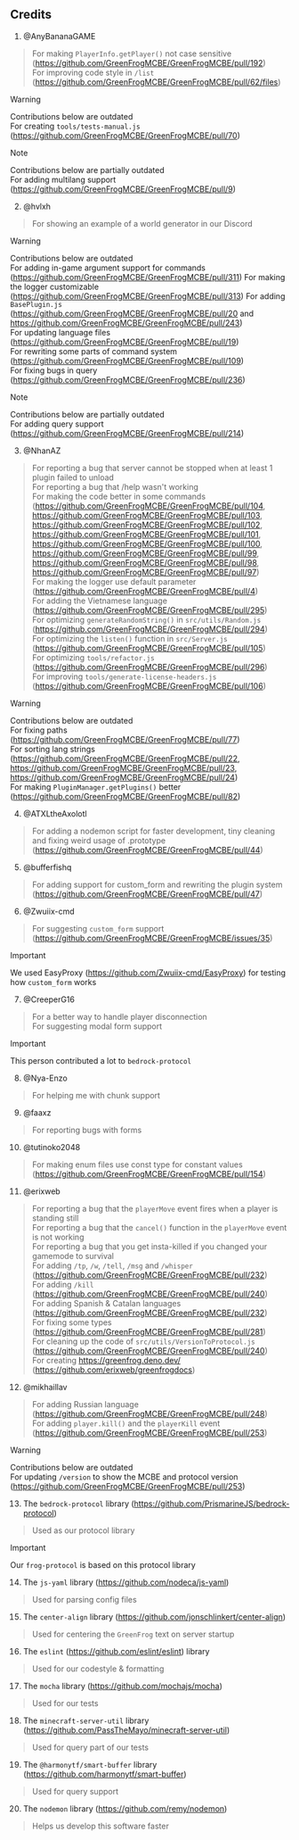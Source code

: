 ## Credits

1. @AnyBananaGAME

> For making `PlayerInfo.getPlayer()` not case sensitive (https://github.com/GreenFrogMCBE/GreenFrogMCBE/pull/192) <br>
> For improving code style in `/list` (https://github.com/GreenFrogMCBE/GreenFrogMCBE/pull/62/files) <br>

> [!WARNING]
> Contributions below are outdated <br>
> For creating `tools/tests-manual.js` (https://github.com/GreenFrogMCBE/GreenFrogMCBE/pull/70)

> [!NOTE]
> Contributions below are partially outdated <br>
> For adding multilang support (https://github.com/GreenFrogMCBE/GreenFrogMCBE/pull/9) <br> 

2. @hvlxh

> For showing an example of a world generator in our Discord <br>

> [!WARNING]
> Contributions below are outdated <br>
> For adding in-game argument support for commands (https://github.com/GreenFrogMCBE/GreenFrogMCBE/pull/311)
> For making the logger customizable (https://github.com/GreenFrogMCBE/GreenFrogMCBE/pull/313)
> For adding `BasePlugin.js` (https://github.com/GreenFrogMCBE/GreenFrogMCBE/pull/20 and https://github.com/GreenFrogMCBE/GreenFrogMCBE/pull/243) <br>
> For updating language files (https://github.com/GreenFrogMCBE/GreenFrogMCBE/pull/19) <br>
> For rewriting some parts of command system (https://github.com/GreenFrogMCBE/GreenFrogMCBE/pull/109) <br>
> For fixing bugs in query (https://github.com/GreenFrogMCBE/GreenFrogMCBE/pull/236)

> [!NOTE]
> Contributions below are partially outdated <br>
> For adding query support (https://github.com/GreenFrogMCBE/GreenFrogMCBE/pull/214)

3. @NhanAZ

> For reporting a bug that server cannot be stopped when at least 1 plugin failed to unload <br> 
> For reporting a bug that /help wasn't working <br> 
> For making the code better in some commands (https://github.com/GreenFrogMCBE/GreenFrogMCBE/pull/104, https://github.com/GreenFrogMCBE/GreenFrogMCBE/pull/103, https://github.com/GreenFrogMCBE/GreenFrogMCBE/pull/102, https://github.com/GreenFrogMCBE/GreenFrogMCBE/pull/101, https://github.com/GreenFrogMCBE/GreenFrogMCBE/pull/100, https://github.com/GreenFrogMCBE/GreenFrogMCBE/pull/99, https://github.com/GreenFrogMCBE/GreenFrogMCBE/pull/98, https://github.com/GreenFrogMCBE/GreenFrogMCBE/pull/97) <br> 
> For making the logger use default parameter (https://github.com/GreenFrogMCBE/GreenFrogMCBE/pull/4) <br> 
> For adding the Vietnamese language (https://github.com/GreenFrogMCBE/GreenFrogMCBE/pull/295) <br>
> For optimizing `generateRandomString()` in `src/utils/Random.js` (https://github.com/GreenFrogMCBE/GreenFrogMCBE/pull/294) <br>
> For optimizing the `listen()` function in `src/Server.js` (https://github.com/GreenFrogMCBE/GreenFrogMCBE/pull/105) <br>
> For optimizing `tools/refactor.js` (https://github.com/GreenFrogMCBE/GreenFrogMCBE/pull/296) <br> 
> For improving `tools/generate-license-headers.js` (https://github.com/GreenFrogMCBE/GreenFrogMCBE/pull/106) <br>

> [!WARNING]
> Contributions below are outdated <br> 
> For fixing paths (https://github.com/GreenFrogMCBE/GreenFrogMCBE/pull/77) <br> 
> For sorting lang strings (https://github.com/GreenFrogMCBE/GreenFrogMCBE/pull/22, https://github.com/GreenFrogMCBE/GreenFrogMCBE/pull/23, https://github.com/GreenFrogMCBE/GreenFrogMCBE/pull/24) <br>
> For making `PluginManager.getPlugins()` better (https://github.com/GreenFrogMCBE/GreenFrogMCBE/pull/82)

4. @ATXLtheAxolotl

> For adding a nodemon script for faster development, tiny cleaning and fixing weird usage of .prototype (https://github.com/GreenFrogMCBE/GreenFrogMCBE/pull/44) 

5. @bufferfishq

> For adding support for custom_form and rewriting the plugin system (https://github.com/GreenFrogMCBE/GreenFrogMCBE/pull/47)

6. @Zwuiix-cmd

> For suggesting `custom_form` support (https://github.com/GreenFrogMCBE/GreenFrogMCBE/issues/35)

> [!IMPORTANT] 
> We used EasyProxy (https://github.com/Zwuiix-cmd/EasyProxy) for testing how `custom_form` works

7. @CreeperG16

> For a better way to handle player disconnection <br> 
> For suggesting modal form support

> [!IMPORTANT] 
> This person contributed a lot to `bedrock-protocol`

8. @Nya-Enzo

> For helping me with chunk support

9. @faaxz

> For reporting bugs with forms

10. @tutinoko2048

> For making enum files use const type for constant values (https://github.com/GreenFrogMCBE/GreenFrogMCBE/pull/154)

11. @erixweb

> For reporting a bug that the `playerMove` event fires when a player is standing still <br> 
> For reporting a bug that the `cancel()` function in the `playerMove` event is not working <br>
> For reporting a bug that you get insta-killed if you changed your gamemode to survival <br>
> For adding `/tp`, `/w`, `/tell`, `/msg` and `/whisper` (https://github.com/GreenFrogMCBE/GreenFrogMCBE/pull/232) <br> 
> For adding `/kill` (https://github.com/GreenFrogMCBE/GreenFrogMCBE/pull/240) <br> 
> For adding Spanish & Catalan languages (https://github.com/GreenFrogMCBE/GreenFrogMCBE/pull/232) <br> 
> For fixing some types (https://github.com/GreenFrogMCBE/GreenFrogMCBE/pull/281) <br>
> For cleaning up the code of `src/utils/VersionToProtocol.js` (https://github.com/GreenFrogMCBE/GreenFrogMCBE/pull/240) <br> 
> For creating https://greenfrog.deno.dev/ (https://github.com/erixweb/greenfrogdocs)

12. @mikhaillav

> For adding Russian language (https://github.com/GreenFrogMCBE/GreenFrogMCBE/pull/248) <br>
> For adding `player.kill()` and the `playerKill` event (https://github.com/GreenFrogMCBE/GreenFrogMCBE/pull/253)

> [!WARNING]
> Contributions below are outdated <br>
> For updating `/version` to show the MCBE and protocol version (https://github.com/GreenFrogMCBE/GreenFrogMCBE/pull/253)

13. The `bedrock-protocol` library (https://github.com/PrismarineJS/bedrock-protocol)

> Used as our protocol library

> [!IMPORTANT]
> Our `frog-protocol` is based on this protocol library

14. The `js-yaml` library (https://github.com/nodeca/js-yaml)

> Used for parsing config files

15. The `center-align` library (https://github.com/jonschlinkert/center-align)

> Used for centering the `GreenFrog` text on server startup

16. The `eslint` (https://github.com/eslint/eslint) library

> Used for our codestyle & formatting

17. The `mocha` library (https://github.com/mochajs/mocha)

> Used for our tests

18. The `minecraft-server-util` library (https://github.com/PassTheMayo/minecraft-server-util)

> Used for query part of our tests

19. The `@harmonytf/smart-buffer` library (https://github.com/harmonytf/smart-buffer)

> Used for query support

20. The `nodemon` library (https://github.com/remy/nodemon)

> Helps us develop this software faster

